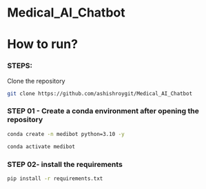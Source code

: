 # Medical_AI_Chatbot


# How to run?
### STEPS:

Clone the repository

```bash
git clone https://github.com/ashishroygit/Medical_AI_Chatbot
```
### STEP 01 - Create a conda environment after opening the repository

```bash
conda create -n medibot python=3.10 -y
```

```bash
conda activate medibot
```

### STEP 02- install the requirements
```bash
pip install -r requirements.txt
```


